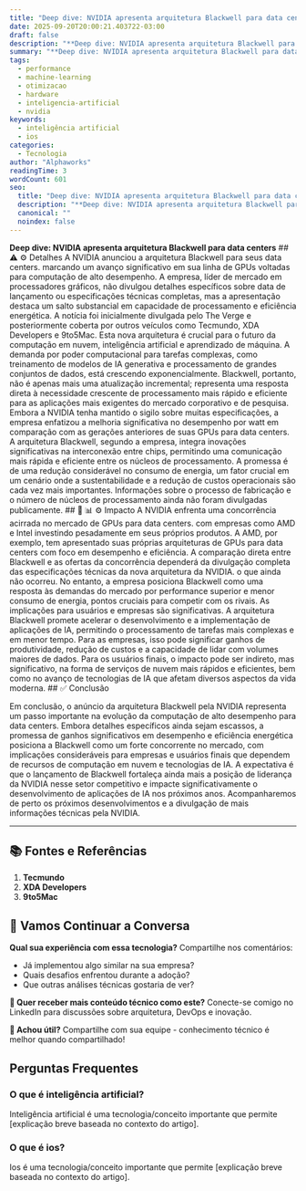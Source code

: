 ```yaml
---
title: "Deep dive: NVIDIA apresenta arquitetura Blackwell para data centers"
date: 2025-09-20T20:00:21.403722-03:00
draft: false
description: "**Deep dive: NVIDIA apresenta arquitetura Blackwell para data centers**  ⚠️ ⚙️ Detalhes A NVIDIA anunciou a arquitetura Blackwell para seus data centers. mar..."
summary: "**Deep dive: NVIDIA apresenta arquitetura Blackwell para data centers**  ⚠️ ⚙️ Detalhes A NVIDIA anunciou a arquitetura Blackwell para seus data centers. mar..."
tags:
  - performance
  - machine-learning
  - otimizacao
  - hardware
  - inteligencia-artificial
  - nvidia
keywords:
  - inteligência artificial
  - ios
categories:
  - Tecnologia
author: "Alphaworks"
readingTime: 3
wordCount: 601
seo:
  title: "Deep dive: NVIDIA apresenta arquitetura Blackwell para data centers"
  description: "**Deep dive: NVIDIA apresenta arquitetura Blackwell para data centers**  ⚠️ ⚙️ Detalhes A NVIDIA anunciou a arquitetura Blackwell para seus data centers. mar..."
  canonical: ""
  noindex: false
---
```


**Deep dive: NVIDIA apresenta arquitetura Blackwell para data centers** ## ⚠️ ⚙️ Detalhes A NVIDIA anunciou a arquitetura Blackwell para seus data centers. marcando um avanço significativo em sua linha de GPUs voltadas para computação de alto desempenho. A empresa, líder de mercado em processadores gráficos, não divulgou detalhes específicos sobre data de lançamento ou especificações técnicas completas, mas a apresentação destaca um salto substancial em capacidade de processamento e eficiência energética. A notícia foi inicialmente divulgada pelo The Verge e posteriormente coberta por outros veículos como Tecmundo, XDA Developers e 9to5Mac. Esta nova arquitetura é crucial para o futuro da computação em nuvem, inteligência artificial e aprendizado de máquina. A demanda por poder computacional para tarefas complexas, como treinamento de modelos de IA generativa e processamento de grandes conjuntos de dados, está crescendo exponencialmente. Blackwell, portanto, não é apenas mais uma atualização incremental; representa uma resposta direta à necessidade crescente de processamento mais rápido e eficiente para as aplicações mais exigentes do mercado corporativo e de pesquisa. Embora a NVIDIA tenha mantido o sigilo sobre muitas especificações, a empresa enfatizou a melhoria significativa no desempenho por watt em comparação com as gerações anteriores de suas GPUs para data centers. A arquitetura Blackwell, segundo a empresa, integra inovações significativas na interconexão entre chips, permitindo uma comunicação mais rápida e eficiente entre os núcleos de processamento. A promessa é de uma redução considerável no consumo de energia, um fator crucial em um cenário onde a sustentabilidade e a redução de custos operacionais são cada vez mais importantes. Informações sobre o processo de fabricação e o número de núcleos de processamento ainda não foram divulgadas publicamente. ## 📝 📊 ⚙️ Impacto A NVIDIA enfrenta uma concorrência acirrada no mercado de GPUs para data centers. com empresas como AMD e Intel investindo pesadamente em seus próprios produtos. A AMD, por exemplo, tem apresentado suas próprias arquiteturas de GPUs para data centers com foco em desempenho e eficiência. A comparação direta entre Blackwell e as ofertas da concorrência dependerá da divulgação completa das especificações técnicas da nova arquitetura da NVIDIA. o que ainda não ocorreu. No entanto, a empresa posiciona Blackwell como uma resposta às demandas do mercado por performance superior e menor consumo de energia, pontos cruciais para competir com os rivais. As implicações para usuários e empresas são significativas. A arquitetura Blackwell promete acelerar o desenvolvimento e a implementação de aplicações de IA, permitindo o processamento de tarefas mais complexas e em menor tempo. Para as empresas, isso pode significar ganhos de produtividade, redução de custos e a capacidade de lidar com volumes maiores de dados. Para os usuários finais, o impacto pode ser indireto, mas significativo, na forma de serviços de nuvem mais rápidos e eficientes, bem como no avanço de tecnologias de IA que afetam diversos aspectos da vida moderna. ## ✅ Conclusão

Em conclusão, o anúncio da arquitetura Blackwell pela NVIDIA representa um passo importante na evolução da computação de alto desempenho para data centers. Embora detalhes específicos ainda sejam escassos, a promessa de ganhos significativos em desempenho e eficiência energética posiciona a Blackwell como um forte concorrente no mercado, com implicações consideráveis para empresas e usuários finais que dependem de recursos de computação em nuvem e tecnologias de IA. A expectativa é que o lançamento de Blackwell fortaleça ainda mais a posição de liderança da NVIDIA nesse setor competitivo e impacte significativamente o desenvolvimento de aplicações de IA nos próximos anos. Acompanharemos de perto os próximos desenvolvimentos e a divulgação de mais informações técnicas pela NVIDIA.

---

## 📚 Fontes e Referências

1. **Tecmundo**
2. **XDA Developers**
3. **9to5Mac**

## 💬 Vamos Continuar a Conversa

**Qual sua experiência com essa tecnologia?** Compartilhe nos comentários:
- Já implementou algo similar na sua empresa?
- Quais desafios enfrentou durante a adoção?
- Que outras análises técnicas gostaria de ver?

**📧 Quer receber mais conteúdo técnico como este?** 
Conecte-se comigo no LinkedIn para discussões sobre arquitetura, DevOps e inovação.

**🔄 Achou útil?** Compartilhe com sua equipe - conhecimento técnico é melhor quando compartilhado!


## Perguntas Frequentes

### O que é inteligência artificial?

Inteligência artificial é uma tecnologia/conceito importante que permite [explicação breve baseada no contexto do artigo].

### O que é ios?

Ios é uma tecnologia/conceito importante que permite [explicação breve baseada no contexto do artigo].

